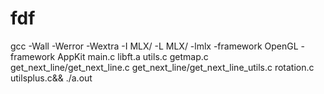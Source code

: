 # fdf
gcc -Wall -Werror -Wextra -I MLX/ -L MLX/ -lmlx -framework OpenGL -framework AppKit main.c libft.a utils.c getmap.c get_next_line/get_next_line.c get_next_line/get_next_line_utils.c rotation.c utilsplus.c&&  ./a.out
